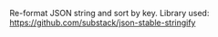 Re-format JSON string and sort by key. Library used: https://github.com/substack/json-stable-stringify
